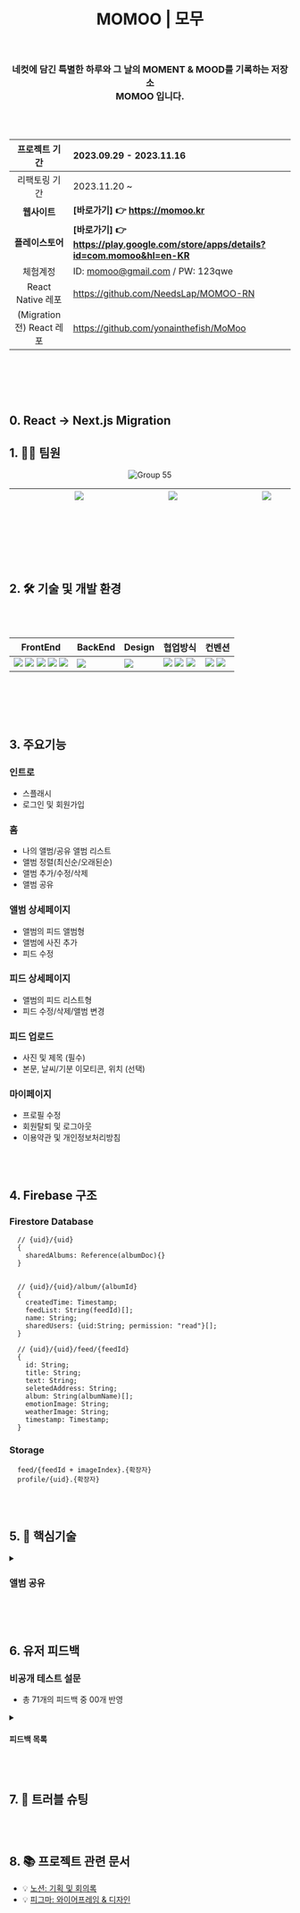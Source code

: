 <div align=center>

<h1> MOMOO |  모무 </h1>

<br>

<h3> 네컷에 담긴 특별한 하루와 그 날의 MOMENT & MOOD를 기록하는 저장소 <br>  MOMOO 입니다.</h3>
<br><br>

</div>

<div align=center>

|프로젝트 기간|2023.09.29 - 2023.11.16|
|:--:|:--|
|리팩토링 기간|2023.11.20 ~|
|**웹사이트**|**[바로가기] 👉 https://momoo.kr**|
|**플레이스토어**|**[바로가기] 👉 https://play.google.com/store/apps/details?id=com.momoo&hl=en-KR**|
|체험계정|ID: momoo@gmail.com / PW: 123qwe|
|React Native 레포|https://github.com/NeedsLap/MOMOO-RN|
|(Migration 전) React 레포|https://github.com/yonainthefish/MoMoo|

</div>

<br><br>
<br><br>

## 0. React -> Next.js Migration

## 1. ✍🏻 팀원 

<div align=center>

![Group 55](https://github.com/yonainthefish/MoMoo/assets/124084624/29847d64-d24d-442a-be55-8bb7a0dff014)

|&nbsp;&nbsp;&nbsp;&nbsp;&nbsp;&nbsp;&nbsp;&nbsp;&nbsp;&nbsp;&nbsp;&nbsp;&nbsp;&nbsp;&nbsp;&nbsp;&nbsp;&nbsp; <a href="https://github.com/KimHayeon1"><img src="https://img.shields.io/badge/GitHub-181717?style=flat&logo=GitHub&logoColor=white"/></a> &nbsp;&nbsp;&nbsp;&nbsp;&nbsp;&nbsp;&nbsp;&nbsp;&nbsp;&nbsp;&nbsp;&nbsp;&nbsp;&nbsp;&nbsp;&nbsp;&nbsp;&nbsp; | &nbsp;&nbsp;&nbsp;&nbsp;&nbsp;&nbsp;&nbsp;&nbsp;&nbsp;&nbsp;&nbsp;&nbsp;&nbsp;&nbsp;&nbsp;&nbsp;&nbsp;&nbsp; <a href="//github.com/suminson97"><img src="https://img.shields.io/badge/GitHub-181717?style=flat&logo=GitHub&logoColor=white"/></a> &nbsp;&nbsp;&nbsp;&nbsp;&nbsp;&nbsp;&nbsp;&nbsp;&nbsp;&nbsp;&nbsp;&nbsp;&nbsp;&nbsp;&nbsp;&nbsp;&nbsp;&nbsp;| &nbsp;&nbsp;&nbsp;&nbsp;&nbsp;&nbsp;&nbsp;&nbsp;&nbsp;&nbsp;&nbsp;&nbsp;&nbsp;&nbsp;&nbsp;&nbsp;&nbsp;&nbsp; <a href="//github.com/yonainthefish"><img src="https://img.shields.io/badge/GitHub-181717?style=flat&logo=GitHub&logoColor=white"/></a> &nbsp;&nbsp;&nbsp;&nbsp;&nbsp;&nbsp;&nbsp;&nbsp;&nbsp;&nbsp;&nbsp;&nbsp;&nbsp;&nbsp;&nbsp;&nbsp;&nbsp;&nbsp;|
|:---:|:---:|:---:|

</div>

<br><br>
<br><br>

  
## 2. 🛠️ 기술 및 개발 환경

<br><br>

<div align="center">

| FrontEnd | BackEnd | Design | 협업방식 | 컨벤션 |
| --- | --- | --- | --- | --- |
| <img src="https://img.shields.io/badge/Next.js-eeeeee?style=flat-square&logo=Next.js&logoColor=black"> <img src="https://img.shields.io/badge/React-61DAFB?style=flat-square&logo=React&logoColor=black"> <img src="https://img.shields.io/badge/React Native-61DAFB?style=flat-square&logo=React&logoColor=black"> <img src="https://img.shields.io/badge/styledcomponents-CC6699?style=flat-square&logo=styledcomponents&logoColor=white"> <img src="https://img.shields.io/badge/TypeScript-3178C6.svg?style=flat-square&logo=TypeScript&logoColor=white"> | <img src="https://img.shields.io/badge/firebase-F6820D?style=flat-square&logo=firebase&logoColor=white"> | <img src="https://img.shields.io/badge/figma-0d99ff?style=flat-square&logo=figma&logoColor=white"> | <img src="https://img.shields.io/badge/GitHub-181717?style=flat-square&logo=GitHub&logoColor=white"> <img src="https://img.shields.io/badge/Notion-000000.svg?style=flat-square&logo=Notion&logoColor=white"> <img src="https://img.shields.io/badge/Discord-5865F2?style=flat-square&logo=Discord&logoColor=white"> | <img src="https://img.shields.io/badge/Prettier-F7B93E.svg?style=flat-square&logo=Prettier&logoColor=black"> <img src="https://img.shields.io/badge/eslint-4B32C3?style=flat-square&logo=eslint&logoColor=white">|

</div>

<br><br>
<br><br>

## 3. 주요기능

### 인트로
- 스플래시
- 로그인 및 회원가입

### 홈
- 나의 앨범/공유 앨범 리스트
- 앨범 정렬(최신순/오래된순)
- 앨범 추가/수정/삭제
- 앨범 공유

### 앨범 상세페이지
- 앨범의 피드 앨범형
- 앨범에 사진 추가
- 피드 수정

### 피드 상세페이지
- 앨범의 피드 리스트형
- 피드 수정/삭제/앨범 변경

### 피드 업로드
- 사진 및 제목 (필수)
- 본문, 날씨/기분 이모티콘, 위치 (선택)

### 마이페이지
- 프로필 수정
- 회원탈퇴 및 로그아웃
- 이용약관 및 개인정보처리방침

<br><br>

## 4. Firebase 구조

### Firestore Database

```
  // {uid}/{uid}
  {
    sharedAlbums: Reference(albumDoc){}
  }


  // {uid}/{uid}/album/{albumId}
  {
    createdTime: Timestamp;
    feedList: String(feedId)[];
    name: String;
    sharedUsers: {uid:String; permission: "read"}[];
  }

  // {uid}/{uid}/feed/{feedId}
  {
    id: String;
    title: String;
    text: String;
    seletedAddress: String;
    album: String(albumName)[];
    emotionImage: String;
    weatherImage: String;
    timestamp: Timestamp;
  }
```

### Storage

```
  feed/{feedId + imageIndex}.{확장자}
  profile/{uid}.{확장자}
```

<br><br>

## 5. 📝 핵심기술

<details>
  <summary><h3>앨범 공유</h3></summary>

  **기능 소개**
  1. 사용자를 email(id)로 검색할 수 있다.
  2. 앨범을 공유하거나, 공유한 대상을 삭제할 수 있다.
  3. 홈에서 공유 앨범 리스트를 볼 수 있다.
  4. 공유 받은 앨범에 저장된 사진을 볼 수 있다.
  <br>
  
  **코드**
  1. 사용자 검색
  - Firebase Admin SDK를 사용하여, 사용자를 불러온다.
       
    ```js
      // src/app/api/user/route.ts
      adminApp.auth().getUserByEmail(email);
    ```
    
  <br>
   
  2. 공유/공유 취소
  - Firestore Database에 공유 정보 저장&삭제
    
    ```
      // [uid]/[uid]
      sharedAlbums: Reference(albumDoc)[] 

      // [uid]/[uid]/album/[albumId]
      sharedUsers: {uid, permission}[]
    ```

  <br>

  3. 홈 - 공유 앨범 리스트
     
  <br>

  4. 공유 앨범 상세
  - 피드 리스트를 얻기 위해 공유 앨범/나의 앨범 구분없이 요청을 보낸다.  

    ```js
      // src/services/feed.ts
      // Path Parameter(uid, albumName)를 쿼리 매개변수로 요청에 추가하여 전송
      // 앨범 상세페이지 경로: {uid}/{albumName}
      // 피드 상세페이지 경로: {uid}/{albumName}/feed
  
      const feeds = await fetch(
        `${url}/feed?limit=${limit}&skip=${skip}&album=${albumName}&uid=${uid}`,
      );
    ```

  <br>
  
  - 쿠키의 uid(로그인한 사용자)와 쿼리 매개변수로 받은 uid(앨범 생성자)가 다를 경우 권한을 검사한다.
  
    ```js
      // src/app/api/route.ts
      export async function GET(req: NextRequest) {
        // 중략
  
        let hasPermission = true;
      
        if (userUid !== uid) {
          const sharedAlbums = await getSharedAlbums(userUid);
          hasPermission = await checkAlbumPermission(albumDoc, sharedAlbums);
        }
      
        if (!hasPermission) {
          return new Response('접근 권한이 없는 앨범입니다.', {
            status: 403,
          });
        }
  
        // 중략
      }
    ```
  
</details>

<br><br>
  
## 6. 유저 피드백 

<h3>비공개 테스트 설문</h3>

- 총 71개의 피드백 중 00개 반영

<details>
  <summary><h4>피드백 목록</h4></summary>
  
  <br>**회원가입**
  1. ~~이용약관 읽고 뒤로 오면 입력해 놓았던 내용이 사라지고, 모든 체크 박스가 해제됨~~[5a0b0d0](https://github.com/yonainthefish/MoMoo/commit/4a7aa70099d156101e2e70cfc2a4101454b5481b)
  2. ~~프로필 사진 변경 버튼에 마우스 커서를 가져다 놓았을 때, 손가락 모양으로 바뀌면 좋겠음~~[bdfc9ea](https://github.com/yonainthefish/MoMoo/commits/bdfc9ea415337d1e6ea7f37cf8143b1d4ebd9445)
  3. 버튼 하단부가 잘림. 어플이 전체적으로 하단부 UI가 잘림
  4. ~~'안녕하세요 모무입니다'라는 텍스트가 없으면 좋을 것 같음. 이미 스플래시에서 소개했기 때문~~[4f05ab6](https://github.com/yonainthefish/MoMoo/commit/700dead85b55bea6e915862c372f8d7bb04747de)
  5. ~~아이디가 로그인용인지 사람들에게 보여지는 용인지 모르겠음~~(username -> nickname)

  <br>**프로필 수정**
  1. ~~프로필 수정 기능에서 사진 크기 2MB 이내라서 핸드폰으로 찍은 사진은 등록이 안 됨~~(src/hooks/useProfileImg.ts)
  2. ~~계정 재인증 모달 - 비밀번호가 마스킹 처리되면 좋겠음~~[7e75388](https://github.com/yonainthefish/MoMoo/commit/7e75388ab4da790bb162bcfd589ed7126dfd9961)
  3. ~~프로필 설정이 수정인 건지 헷갈림~~[6167780](https://github.com/yonainthefish/MoMoo/commit/6167780fd776dd28810a9c828866586116ce182d)
  4. ~~탈퇴 모달 하단부가 잘림~~[#227](https://github.com/yonainthefish/MoMoo/pull/227)
  
  <br>**홈**
  1. 플러스 아이콘이 앨범 추가 버튼인지 헷갈림
  2. ~~앨범 이름을 입력하지 않아도 앨범 추가 가능~~[#236](https://github.com/yonainthefish/MoMoo/pull/236)
  3. ~~앨범 수정/삭제 모달에 있는 체크 표시의 기능을 모르겠음~~(저장 버튼: 체크 아이콘 -> '저장' 텍스트)
  4. ~~앨범 생성 시, 엔터를 눌러서 저장 가능하면 좋겠음~~[91d0fe3](https://github.com/yonainthefish/MoMoo/pull/255/commits/91d0fe34d2866947a47bbfb2cf95ae70cc7e22d7)
  5. ~~같은 이름으로 앨범을 여러 개 만들 수 있음~~[#236](https://github.com/yonainthefish/MoMoo/pull/236)
  6. ~~현재 앨범 `...` 버튼(더보기) 클릭 시, 앨범 수정/삭제 모달이 열리는데 기능을 명료화하면 더 좋을 것 같음~~(더보기 클릭 시, 선택 모달이 뜨도록 변경)[01e4d5f](https://github.com/yonainthefish/MoMoo/commit/01e4d5f2af83c30052c8eb995f1f630e3470d194)[b825983](https://github.com/yonainthefish/MoMoo/commit/b825983413259eb93d7934de13ff71f439b9d3f3)
  7. ~~앨범 하단부가 잘림~~[571a714](https://github.com/yonainthefish/MoMoo/commits/571a714a215e4ec15ec8caea240c0d893307ded2)
  8. ~~앨범명을 입력하고 저장 버튼을 여러번 누르면 앨범이 여러개 생성됨~~[692c719](https://github.com/yonainthefish/MoMoo/commits/692c7190afdfdc2715f84302eae148a802d19b76)
  9. ~~앨범 수정/삭제 모달의 버튼을 여러번 누르면 에러페이지("존재하지 않는 페이지 입니다")로 이동됨<br>
     상황 재현: 버튼이 위치한 곳을 계속해서 클릭하면, 생성이 완료될 때 모달이 닫히는 동시에 앨범이 클릭됨 -> 클릭된 앨범의 제목이 없을 시, 유효하지 않은 주소로 이동됨~~[#236](https://github.com/yonainthefish/MoMoo/pull/236)
  10. 모달창이 띄워졌을 때 버튼은 눌러지지 않지만 스크롤이 가능
  11. ~~앨범 필터 버튼이 너무 작음~~[036022a](https://github.com/yonainthefish/MoMoo/commits/036022a0ddaf4a805c6d8937f37f471f3e57cd7f)
  12. ~~앨범 제목 글자수의 제한이 없음~~[536bae6](https://github.com/yonainthefish/MoMoo/commits/536bae6131017c614fdf0c200b524b3b2f70b9c6)
  13. ~~정렬 기준 누르고나서 다른 부분 터치했을때 정렬창이 꺼졌으면 함~~[9b16fbf](https://github.com/yonainthefish/MoMoo/pull/255/commits/9b16fbfd98745b97d6ddb3032892cb8b0f1e7db7)
  
  <br>**앨범 상세페이지**
  1. ~~게시글이 많아질수록 '앨범에 게시글 추가 버튼'도 뒤로 밀려서 누르러 가기 힘들어짐~~[5bbe7dd](https://github.com/NeedsLap/MOMOO-Nextjs/commit/5bbe7dd6728c3dac51c03461a7b9f1c4d855f31b)[63fa419](https://github.com/NeedsLap/MOMOO-Nextjs/commit/63fa4197a02e67b4e702f51945d742cc9fd6f95e)
  
  <br>**앨범 상세페이지**
  1. 날짜, 제목이 보였으면 좋겠음
  2. ~~목록형, 앨범형 선택 가능하면 좋겠음~~[fe9614f](https://github.com/NeedsLap/MOMOO-Nextjs/commit/fe9614f14268176480502b19654b6e63d944af61)
  
  <br>**게시물 업로드**
  1. 한번에 여러장의 사진을 등록할 수 있으면 좋겠음
    -> input 파일 선택이 익숙하지 않은 사용자로 추정
  2. 처음에 위치 추가 앨범선택 위치 선택 등 모든 selectbox가 닫혀있어서 한번더 눌러야하는게 사용성이 안좋은것같음
  3. 뭔가 지도의 핀을 움직여서 위치를 선택할 수 있는 기능이 있으면 좋겠음
  4. 체크 표시가 위치 추가 버튼이라는 것을 알기 어려웠음
  5. 업로드 버튼은 포커스가 마지막에 되면 좋겠음
  6. 오늘의 날씨에서 비와 눈의 구분이 모호함. ex) 눈 -> 구름 없이 ❄️만 표시
  7. 지도에서 내가 원하는 부분을 터치하여 지정할 수 있으면 좋겠음
  8. 위치 추가란을 열었을때, 아래로 드래그하여 오늘의 날씨도 볼 수 있으면 좋겠음
  9. 앨범이 복수 선택 가능해서 좋음
  10. ESC를 누르면 모달이 닫히면 좋겠음
  11. 기존 사진에 추가할 사진만 선택했는데, 기존 사진은 없어짐
  12. 사진이 최대 3장이 올라가는데 따로 안내사항이 없는 점이 아쉬움
  13. 위치 추가의 경우 지도에 표시되는 장소를 확대하고 축소하는 기능을 사용할 때 만약 input창에 커서가 들어가있는 경우 (검색어를 입력하고 바로 지도를 확대하는 경우) 확대 축소할 때마다 인풋창에 자꾸 포커스가 들어감. 인풋에서 포커스를 빼야(뒤로가기 버튼 눌러야) 깔끔하게 확대축소가 가능함
  14. 검색어를 모호하게 입력했을 때 선택지가 없는게 아쉬움(서울로 입력하면 경복궁이 선택됨)
  15. 필수 항목을 알 수 없어서 불편함
  16. 앨범 선택 시, 새로운 앨범을 만들어서 그 앨범에 바로 추가할 수 있으면 좋겠음
  17. 사진 업로드 버튼에 포커스가 되면 좋겠음
  18. 사진뿐만 아니라 동영상도 저장할 수 있으면 좋겠음
  19. 탭바가 있어도 좋을 듯 함
  20. 업로드되는 사진의 확장명을 추가하면 좋겠음(gif 등)
  21. 게시물 제목과 게시물 본문은 공백포함 500자까지 제한 있음(안내 필요)
  22. 위치 선택 시, 지도가 뜨지 않는 버그
  23. 날씨와 기분 셀렉트 박스가 선택되지 않는 버그(위치 선택 오픈 시, 지도가 뜨지 않지만 영역을 차지하고 날씨/기분 셀렉트 박스를 가리고 있어서 선택되지 않음)
  
  <br>**게시물 수정**
  1. 원래 있던 정보들이 사라짐. 기존 정보들이 함께 떠있는 상태에서 수정할 수 있으면 좋겠음

  <br>**앱**
  1. 안드로이드 기기의 뒤로가기 버튼을 누르면 어플이 종료됨
  
  <br>**기타**
  1. 스크롤을 하며 계속해서 게시글을 보고 싶음
  2. 앨범을 필수로 생성해야 사진이 업로드할 수 있거나, 앨범 생성 전 사진을 업로드해도 기본 앨범에 사진이 업로드가 되면 좋겠음
  3. 사진 슬라이드가 동작하지 않음
  4. 게시글 수정 후 게시글에서 `<` 뒤로가기 아이콘을 누르면 다시 게시글 수정 페이지가 나와서 불편함
      - 개선: 게시물 수정 후 게시물 상세페이지를 현재 페이지로 replace
  5. 게시글을 삭제를 하면 기존에 있던 페이지가 아니라 새 게시글 작성하는 페이지가 나와서 불편함
    - 상황: 게시물 생성 후 삭제 시 이전 페이지인 새 게시글 페이지로 이동됨
    - 개선: 게시물 생성 후 게시물 상세페이지를 현재 페이지로 replace
  6. confirm 창이나 alert창을 직접 만들지 않은게 UI적으로 예쁘지 않음
  7. 캘린더 형식으로 업로드한 날짜를 지정해 확인할 수 있는 기능이 있으면 좋겠음
  8. 어플 잠금 기능이 있으면 좋겠음
  9. 공유 기능 추가 희망
  10. 예쁜 이미지 사진으로 만들어져 사진으로 공유할 수 있으면 좋겠음
  11. 네비게이션 바에 홈 버튼이 a 태그와 button 태그로 이루어져서 포커스가 두 번 됌
  12. 모달이 나왔을 땐, 모달 내에서만 포커스가 이동하면 좋겠음
  13. 유효하지 않은 url을 입력했을 때, 네비게이션바는 나오면 좋을 것 같음
  14. 아이콘의 퀄리티가 더 발전하면 좋겠음
  15. 앱의 컨셉이 더 분명하면 좋을 것 같음
    15-1. 사진 업로드 메인일 경우, 앨범 상세페이지에서 사용자가 업로드한 사진들이 모였을 때 뿌듯함을 느낄 만한 디자인 요소 추가하면 좋겠음
    15-2. 일기 기능이 메인일 경우,
      - 폰트 속성 변화 기능을 추가하면 좋겠음
      - 나의 하루 기분을 주간/월간 그래프로 확인할 수 있는 기능 추가하면 좋겠음
  16. 튜토리얼이나 사용법을 알려주는 기능이 있으면 좋겠음
  17. 앨범이 여러개가 되는 경우 스크롤이 너무 길어져서 핸드폰의 갤러리처럼 작아도 좋을 듯 함
  18. 전체보기가 시선을 강탈함
  19. 가입할 때나 마이페이지 창에서 유저 프로필 기능을 따로 사용하지 않을거라면 빼면 좋겠음(되는 줄 알고 몇 번 클릭함)
  20. 제목과 본문이 글자 크기 차이가 크게 안나서 색상이나 폰트 사이즈를 좀 더 조절하면 좋겠음
  21. 다른 사람과의 채팅 기능이 있었으면 신선할 것 같음

</details>
<br><br>
  
## 7. 🐛 트러블 슈팅 

<br><br>

## 8. 📚 프로젝트 관련 문서
- 💡 [노션: 기획 및 회의록](https://lumbar-distance-384.notion.site/momoo-moment-mood-33ccb07d75264f9d9bd1b1ca265f8db3)
- 💡 [피그마: 와이어프레임 & 디자인](https://www.figma.com/file/IXS4UPRbunlz1cI0ka5koi/momoo-design?type=design&node-id=74-2789&mode=design&t=pVd3Uehs4a6wFHNW-0)
<br><br>
<br><br>
